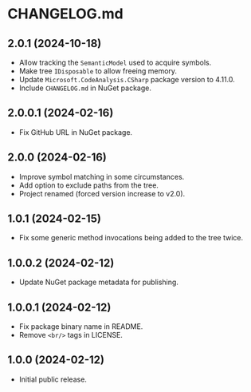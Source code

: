 # CHANGELOG.md

## 2.0.1 (2024-10-18)

 - Allow tracking the `SemanticModel` used to acquire symbols.
 - Make tree `IDisposable` to allow freeing memory.
 - Update `Microsoft.CodeAnalysis.CSharp` package version to 4.11.0.
 - Include `CHANGELOG.md` in NuGet package.

## 2.0.0.1 (2024-02-16)

 - Fix GitHub URL in NuGet package.

## 2.0.0 (2024-02-16)

 - Improve symbol matching in some circumstances.
 - Add option to exclude paths from the tree.
 - Project renamed (forced version increase to v2.0).

## 1.0.1 (2024-02-15)

 - Fix some generic method invocations being added to the tree twice.

## 1.0.0.2 (2024-02-12)

 - Update NuGet package metadata for publishing.

## 1.0.0.1 (2024-02-12)

 - Fix package binary name in README.
 - Remove `<br/>` tags in LICENSE.

## 1.0.0 (2024-02-12)

 - Initial public release.